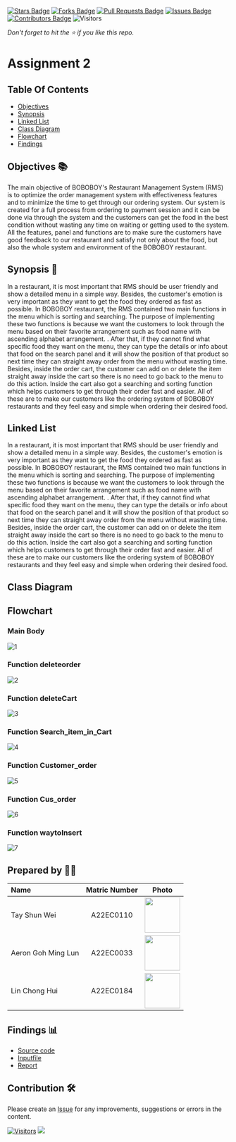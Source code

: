 [![Stars Badge](https://img.shields.io/github/stars/jjn7702/SECJ2013-DSA)](https://github.com/jjn7702/SECJ2013-DSA/Submission/Sample/stargazers)
[![Forks Badge](https://img.shields.io/github/forks/jjn7702/SECJ2013-DSA)](https://github.com/jjn7702/SECJ2013-DSA/Submission/Sample/network/members)
[![Pull Requests Badge](https://img.shields.io/github/issues-pr/jjn7702/SECJ2013-DSA)](https://github.com/jjn7702/SECJ2013-DSA/Submission/Sample/pulls)
[![Issues Badge](https://img.shields.io/github/issues/jjn7702/SECJ2013-DSA)](https://github.com/jjn7702/SECJ2013-DSA/Submission/Sample/issues)
[![Contributors Badge](https://img.shields.io/github/contributors/jjn7702/SECJ2013-DSA?color=2b9348)](https://github.com/jjn7702/SECJ2013-DSA/Submission/Sample/graphs/contributors)
![Visitors](https://api.visitorbadge.io/api/visitors?path=https%3A%2F%2Fgithub.com%2Fjjn7702%2FSECJ2013-DSA%2FSubmission%2FSample&labelColor=%23d9e3f0&countColor=%23697689&style=flat)

_Don't forget to hit the :star: if you like this repo._

# Assignment 2

## Table Of Contents
- [Objectives](#objectives-)
- [Synopsis](#synopsis-)
- [Linked List](#linked-list)
- [Class Diagram](#class-diagram)
- [Flowchart](#flowchart)
- [Findings](#Findings-)

## Objectives 📚

The main objective of  BOBOBOY's Restaurant Management System (RMS) is to optimize the order management system with effectiveness features and to minimize the time to get through our ordering system. Our system is created for a full process from ordering to payment session and it can be done via through the system and the customers can get the food in the best condition without wasting any time on waiting or getting used to the system. 
All the features, panel and functions are to make sure the customers have good feedback to our restaurant and satisfy not only about the food, but also the whole system and environment of the BOBOBOY restaurant.


## Synopsis 📌
In a restaurant, it is most important that RMS should be user friendly and show a detailed menu in a simple way. Besides, the customer's emotion is very important as they want to get the food they ordered as fast as possible. In BOBOBOY restaurant, the RMS contained two main functions in the menu which is sorting and searching. The purpose of implementing these two functions is because we want the customers to look through the menu based on their favorite arrangement such as food name with ascending alphabet arrangement. . After that, if they cannot find what specific food they want on the menu, they can type the details or info about that food on the search panel and it will show the position of that product so next time they can straight away order from the menu without wasting time. Besides, inside the order cart, the customer can add on or delete the item straight away inside the cart so there is no need to go back to the menu to do this action. Inside the cart also got a searching and sorting function which helps customers to get through their order fast and easier. All of these are to make our customers like the ordering system of BOBOBOY restaurants and they feel easy and simple when ordering their desired food.

## Linked List
In a restaurant, it is most important that RMS should be user friendly and show a detailed menu in a simple way. Besides, the customer's emotion is very important as they want to get the food they ordered as fast as possible. In BOBOBOY restaurant, the RMS contained two main functions in the menu which is sorting and searching. The purpose of implementing these two functions is because we want the customers to look through the menu based on their favorite arrangement such as food name with ascending alphabet arrangement. . After that, if they cannot find what specific food they want on the menu, they can type the details or info about that food on the search panel and it will show the position of that product so next time they can straight away order from the menu without wasting time. Besides, inside the order cart, the customer can add on or delete the item straight away inside the cart so there is no need to go back to the menu to do this action. Inside the cart also got a searching and sorting function which helps customers to get through their order fast and easier. All of these are to make our customers like the ordering system of BOBOBOY restaurants and they feel easy and simple when ordering their desired food.

## Class Diagram

## Flowchart 

### Main Body
![1](https://github.com/jjn7702/SECJ2013-DSA/blob/main/Submission/sec04/Boboboy/Assignment%202/images/mainbodyA2.drawio%20(1).png)

### Function deleteorder
![2](https://github.com/jjn7702/SECJ2013-DSA/blob/main/Submission/sec04/Boboboy/Assignment%202/images/deleteorder.drawio.png)

### Function deleteCart
![3](https://github.com/jjn7702/SECJ2013-DSA/blob/main/Submission/sec04/Boboboy/Assignment%202/images/deleteCart.drawio.png)

### Function Search_item_in_Cart
![4](https://github.com/jjn7702/SECJ2013-DSA/blob/main/Submission/sec04/Boboboy/Assignment%202/images/Search_item_in_Cart.drawio.png)

### Function Customer_order
![5](https://github.com/jjn7702/SECJ2013-DSA/blob/main/Submission/sec04/Boboboy/Assignment%202/images/Customer_order.drawio.png)

### Function Cus_order
![6](https://github.com/jjn7702/SECJ2013-DSA/blob/main/Submission/sec04/Boboboy/Assignment%202/images/Cus_order.drawio.png)

### Function waytoInsert
![7](https://github.com/jjn7702/SECJ2013-DSA/blob/main/Submission/sec04/Boboboy/Assignment%202/images/waytoInsert.drawio.png)

## Prepared by 🧑‍💻

| Name             | Matric Number | Photo                                                         |
| :---------------- | :-------------: | :------------------------------------------------------------: |
|  Tay Shun Wei  |    A22EC0110     | <a href="https://github.com/jjn7702/SECJ2013-DSA/blob/main/Submission/sec04/Boboboy/Assignment%202/images/photo_2023-06-18_21-46-08.jpg" title="Icon by Trazobanana"><img src="./images/photo_2023-06-18_21-46-08.jpg" width=80px, height=80px>     |
|  Aeron Goh Ming Lun    |    A22EC0033    | <a href="https://github.com/jjn7702/SECJ2013-DSA/blob/main/Submission/sec04/Boboboy/Assignment%202/images/rsz_1rsz_1img_0290.jpg" title="Icon by Trazobanana"><img src="./images/rsz_1rsz_1img_0290.jpg" width=80px, height=80px>         |
|    Lin Chong Hui   |    A22EC0184    | <a href="https://github.com/jjn7702/SECJ2013-DSA/blob/main/Submission/sec04/Boboboy/Assignment%202/images/photo_2023-12-20_13-55-45.jpg" title="Icon by Trazobanana"><img src="./images/photo_2023-12-20_13-55-45.jpg" width=80px, height=80px>         |

## Findings 📊

- [Source code](https://github.com/jjn7702/SECJ2013-DSA/blob/main/Submission/sec04/Boboboy/Assignment%202/Source%20code/Assignment%202.cpp)
- [Inputfile](https://github.com/jjn7702/SECJ2013-DSA/blob/main/Submission/sec04/Boboboy/Assignment%202/input%20file/input.txt.txt)
- [Report](https://github.com/jjn7702/SECJ2013-DSA/blob/main/Submission/sec04/Boboboy/Assignment%202/Report/DSA_A2.pdf)

## Contribution 🛠️
Please create an [Issue](https://github.com/jjn7702/SECJ2013-DSA/Submission/Sample/issues) for any improvements, suggestions or errors in the content.

[![Visitors](https://api.visitorbadge.io/api/visitors?path=https%3A%2F%2Fgithub.com%2Fjjn7702&labelColor=%23697689&countColor=%23555555&style=plastic)](https://visitorbadge.io/status?path=https%3A%2F%2Fgithub.com%2Fjjn7702)
![](https://hit.yhype.me/github/profile?user_id=81284918)


